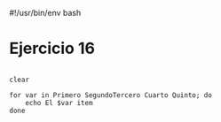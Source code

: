 #!/usr/bin/env bash
# Ejercicio 16
<pre>
<code>
clear

for var in Primero SegundoTercero Cuarto Quinto; do
	echo El $var item
done
</pre>
</code>

